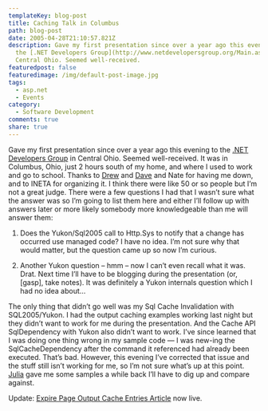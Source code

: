 ```yaml
---
templateKey: blog-post
title: Caching Talk in Columbus
path: blog-post
date: 2005-04-28T21:10:57.821Z
description: Gave my first presentation since over a year ago this evening to
  the [.NET Developers Group](http://www.netdevelopersgroup.org/Main.aspx) in
  Central Ohio. Seemed well-received.
featuredpost: false
featuredimage: /img/default-post-image.jpg
tags:
  - asp.net
  - Events
category:
  - Software Development
comments: true
share: true
---
```


Gave my first presentation since over a year ago this evening to the [.NET Developers Group](http://www.netdevelopersgroup.org/Main.aspx) in Central Ohio. Seemed well-received. It was in Columbus, Ohio, just 2 hours south of my home, and where I used to work and go to school. Thanks to [Drew](http://drewby.net/) and [Dave](http://loudcarrot.com/Blogs/dave) and Nate for having me down, and to INETA for organizing it. I think there were like 50 or so people but I’m not a great judge. There were a few questions I had that I wasn’t sure what the answer was so I’m going to list them here and either I’ll follow up with answers later or more likely somebody more knowledgeable than me will answer them:

1) Does the Yukon/Sql2005 call to Http.Sys to notify that a change has occurred use managed code? I have no idea. I’m not sure why that would matter, but the question came up so now I’m curious.

2) Another Yukon question – hmm – now I can’t even recall what it was. Drat. Next time I’ll have to be blogging during the presentation (or, \[gasp], take notes). It was definitely a Yukon internals question which I had no idea about…

The only thing that didn’t go well was my Sql Cache Invalidation with SQL2005/Yukon. I had the output caching examples working last night but they didn’t want to work for me during the presentation. And the Cache API SqlDependency with Yukon also didn’t want to work. I’ve since learned that I was doing one thing wrong in my sample code — I was new-ing the SqlCacheDependency after the command it referenced had already been executed. That’s bad. However, this evening I’ve corrected that issue and the stuff still isn’t working for me, so I’m not sure what’s up at this point. [Julia](http://www.thedatafarm.com/blog) gave me some samples a while back I’ll have to dig up and compare against.

Update: [Expire Page Output Cache Entries Article](http://aspalliance.com/668) now live.

